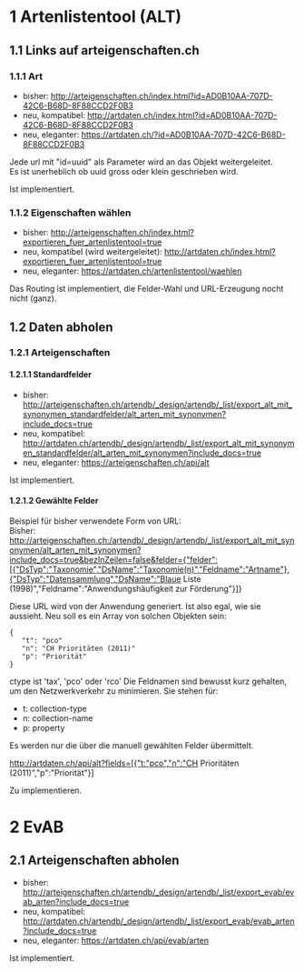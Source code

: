 # 1 Artenlistentool (ALT)

## 1.1 Links auf arteigenschaften.ch

### 1.1.1 Art

- bisher: http://arteigenschaften.ch/index.html?id=AD0B10AA-707D-42C6-B68D-8F88CCD2F0B3
- neu, kompatibel: http://artdaten.ch/index.html?id=AD0B10AA-707D-42C6-B68D-8F88CCD2F0B3
- neu, eleganter: https://artdaten.ch/?id=AD0B10AA-707D-42C6-B68D-8F88CCD2F0B3

Jede url mit "id=uuid" als Parameter wird an das Objekt weitergeleitet.<br/>
Es ist unerheblich ob uuid gross oder klein geschrieben wird.

Ist implementiert.

### 1.1.2 Eigenschaften wählen

- bisher: http://arteigenschaften.ch/index.html?exportieren_fuer_artenlistentool=true
- neu, kompatibel (wird weitergeleitet): http://artdaten.ch/index.html?exportieren_fuer_artenlistentool=true
- neu, eleganter: https://artdaten.ch/artenlistentool/waehlen

Das Routing ist implementiert, die Felder-Wahl und URL-Erzeugung nocht nicht (ganz).

## 1.2 Daten abholen

### 1.2.1 Arteigenschaften

#### 1.2.1.1 Standardfelder

- bisher: http://arteigenschaften.ch/artendb/_design/artendb/_list/export_alt_mit_synonymen_standardfelder/alt_arten_mit_synonymen?include_docs=true
- neu, kompatibel: http://artdaten.ch/artendb/_design/artendb/_list/export_alt_mit_synonymen_standardfelder/alt_arten_mit_synonymen?include_docs=true<br/>
- neu, eleganter: https://arteigenschaften.ch/api/alt

Ist implementiert.

#### 1.2.1.2 Gewählte Felder

Beispiel für bisher verwendete Form von URL:<br/>
Bisher: http://arteigenschaften.ch:/artendb/_design/artendb/_list/export_alt_mit_synonymen/alt_arten_mit_synonymen?include_docs=true&bezInZeilen=false&felder={"felder":[{"DsTyp":"Taxonomie","DsName":"Taxonomie(n)","Feldname":"Artname"},{"DsTyp":"Datensammlung","DsName":"Blaue Liste (1998)","Feldname":"Anwendungshäufigkeit zur Förderung"}]}

Diese URL wird von der Anwendung generiert. Ist also egal, wie sie aussieht. Neu soll es ein Array von solchen Objekten sein:
```
{
   "t": "pco"
   "n": "CH Prioritäten (2011)"
   "p": "Priorität"
}
```
ctype ist 'tax', 'pco' oder 'rco'
Die Feldnamen sind bewusst kurz gehalten, um den Netzwerkverkehr zu minimieren. Sie stehen für:

- t: collection-type
- n: collection-name
- p: property

Es werden nur die über die manuell gewählten Felder übermittelt.

http://artdaten.ch/api/alt?fields=[{"t:"pco","n":"CH Prioritäten (2011)","p":"Priorität"}]

Zu implementieren.

# 2 EvAB
## 2.1 Arteigenschaften abholen

- bisher: http://arteigenschaften.ch/artendb/_design/artendb/_list/export_evab/evab_arten?include_docs=true
- neu, kompatibel: http://artdaten.ch/artendb/_design/artendb/_list/export_evab/evab_arten?include_docs=true
- neu, eleganter: https://artdaten.ch/api/evab/arten

Ist implementiert.
